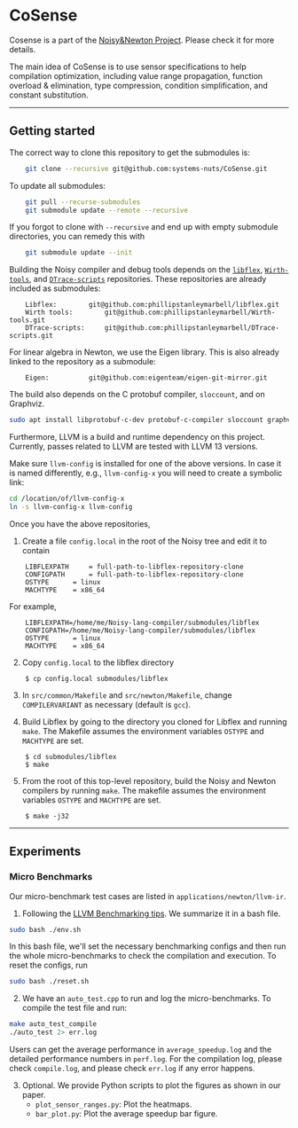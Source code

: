 # CoSense
Cosense is a part of the [Noisy&Newton Project](https://github.com/phillipstanleymarbell/Noisy-lang-compiler). Please check it for more details.

The main idea of CoSense is to use sensor specifications to help compilation optimization, including value range propagation, function overload & elimination, type compression, condition simplification, and constant substitution.
- - - -

## Getting started

The correct way to clone this repository to get the submodules is:
```bash
	git clone --recursive git@github.com:systems-nuts/CoSense.git
```

To update all submodules:
```bash
	git pull --recurse-submodules
	git submodule update --remote --recursive
```

If you forgot to clone with `--recursive` and end up with empty submodule directories, you can remedy this with
```bash
	git submodule update --init
```

Building the Noisy compiler and debug tools depends on the [`libflex`](https://github.com/phillipstanleymarbell/libflex), [`Wirth-tools`](https://github.com/phillipstanleymarbell/Wirth-tools), and [`DTrace-scripts`](https://github.com/phillipstanleymarbell/DTrace-scripts) repositories. These repositories are already included as submodules:
```
	Libflex:		git@github.com:phillipstanleymarbell/libflex.git
	Wirth tools:		git@github.com:phillipstanleymarbell/Wirth-tools.git
	DTrace-scripts:		git@github.com:phillipstanleymarbell/DTrace-scripts.git
```

For linear algebra in Newton, we use the Eigen library. This is also already linked to the repository as a submodule:
```
	Eigen:			git@github.com:eigenteam/eigen-git-mirror.git	
```

The build also depends on the C protobuf compiler, `sloccount`, and on Graphviz. 
```bash
sudo apt install libprotobuf-c-dev protobuf-c-compiler sloccount graphviz-devel
```

Furthermore, LLVM is a build and runtime dependency on this project.
Currently, passes related to LLVM are tested with LLVM 13 versions.

Make sure `llvm-config` is installed for one of the above versions. In case it is named differently, e.g., `llvm-config-x` you will need to create a symbolic link:

```bash
cd /location/of/llvm-config-x
ln -s llvm-config-x llvm-config
```

Once you have the above repositories, 

1.	Create a file `config.local` in the root of the Noisy tree and edit it to contain 
```make
	LIBFLEXPATH     = full-path-to-libflex-repository-clone
	CONFIGPATH      = full-path-to-libflex-repository-clone
	OSTYPE		= linux
	MACHTYPE	= x86_64
```

For example,
```make
	LIBFLEXPATH=/home/me/Noisy-lang-compiler/submodules/libflex
	CONFIGPATH=/home/me/Noisy-lang-compiler/submodules/libflex
	OSTYPE		= linux
	MACHTYPE	= x86_64
```

2.	Copy `config.local` to the libflex directory
```shell
	$ cp config.local submodules/libflex
```

3.	In `src/common/Makefile` and `src/newton/Makefile`, change `COMPILERVARIANT` as necessary (default is `gcc`).


4.	Build Libflex by going to the directory you cloned for Libflex and 
running `make`. The Makefile assumes the environment variables `OSTYPE`
and `MACHTYPE` are set.
```shell
	$ cd submodules/libflex
	$ make
```

5.	From the root of this top-level repository, build the Noisy and Newton compilers by running `make`. The makefile assumes the  environment variables `OSTYPE` and `MACHTYPE` are set.
```shell
	$ make -j32
```

- - - -

## Experiments
### Micro Benchmarks
Our micro-benchmark test cases are listed in `applications/newton/llvm-ir`.

1. Following the [LLVM Benchmarking tips](https://llvm.org/docs/Benchmarking.html). We summarize it in a bash file.
```bash
sudo bash ./env.sh
```
In this bash file, we'll set the necessary benchmarking configs and then run the whole micro-benchmarks to check the compilation and execution.
To reset the configs, run
```bash
sudo bash ./reset.sh
```

2. We have an `auto_test.cpp` to run and log the micro-benchmarks. To compile the test file and run:
```bash
make auto_test_compile
./auto_test 2> err.log
```
Users can get the average performance in `average_speedup.log` and the detailed performance numbers in `perf.log`. For the compilation log, please check `compile.log`, and please check `err.log` if any error happens.

3. Optional. We provide Python scripts to plot the figures as shown in our paper.
	* `plot_sensor_ranges.py`: Plot the heatmaps.
	* `bar_plot.py`: Plot the average speedup bar figure.
